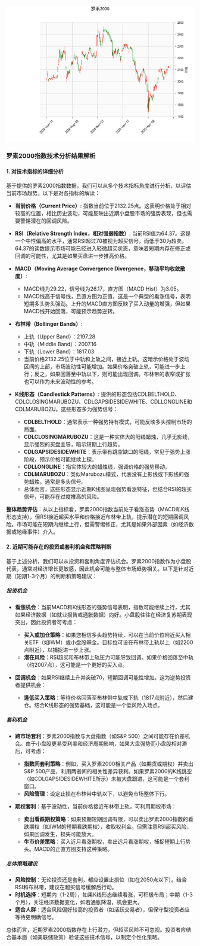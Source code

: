![图](RTY.png)

### 罗素2000指数技术分析结果解析

#### 1. 对技术指标的详细分析
基于提供的罗素2000指数数据，我们可以从多个技术指标角度进行分析，以评估当前市场趋势。以下是对各指标的解读：

- **当前价格（Current Price）**: 指数当前位于2132.25点。这表明价格处于相对较高的位置，相比历史波动，可能反映出近期小盘股市场的强势表现，但也需要警惕潜在的回调风险。

- **RSI（Relative Strength Index，相对强弱指数）**: 当前RSI值为64.37。这是一个中性偏高的水平，通常RSI超过70被视为超买信号，而低于30为超卖。64.37的读数提示市场可能已经进入轻微超买状态，意味着短期内存在修正或回调的可能性，尤其是如果买盘进一步推高价格。

- **MACD（Moving Average Convergence Divergence，移动平均收敛散度）**: 
  - MACD线为29.22，信号线为26.17，直方图（MACD Hist）为3.05。
  - MACD线高于信号线，且直方图为正值，这是一个典型的看涨信号，表明短期多头势头强劲。上升的MACD直方图反映了买入动量的增强，但如果MACD线开始回落，可能预示趋势逆转。

- **布林带（Bollinger Bands）**: 
  - 上轨（Upper Band）：2197.28
  - 中轨（Middle Band）：2007.16
  - 下轨（Lower Band）：1817.03
  - 当前价格2132.25位于中轨和上轨之间，接近上轨。这暗示价格处于波动区间的上部，市场波动性可能增加。如果价格突破上轨，可能进一步上行；反之，如果回落至中轨以下，则可能出现回调。布林带的收窄或扩张也可以作为未来波动性的参考。

- **K线形态（Candlestick Patterns）**: 提供的形态包括CDLBELTHOLD、CDLCLOSINGMARUBOZU、CDLGAPSIDESIDEWHITE、CDLLONGLINE和CDLMARUBOZU。这些形态多为强势信号：
  - **CDLBELTHOLD**：通常表示一种强势持有模式，可能反映多头控制市场的局面。
  - **CDLCLOSINGMARUBOZU**：这是一种实体大的阳线蜡烛，几乎无影线，显示强烈的买盘主导，暗示短期上行趋势。
  - **CDLGAPSIDESIDEWHITE**：表示带有跳空缺口的阳线，常见于强势上涨阶段，预示价格可能继续上探。
  - **CDLLONGLINE**：指实体较大的蜡烛线，强调价格的强势移动。
  - **CDLMARUBOZU**：类似Marubozu模式，代表没有上影线或下影线的强势蜡烛，通常是多头信号。
  - 总体而言，这些形态显示近期K线图呈现强势看涨特征，但结合RSI的超买信号，可能存在过度推高的风险。

**整体趋势评估**：从以上指标看，罗素2000指数当前处于看涨态势（MACD和K线形态支持），但RSI接近超买水平和价格接近布林带上轨，提示潜在的短期回调风险。市场可能在短期内继续上行，但需警惕修正，尤其是如果外部因素（如经济数据或地缘事件）介入。

#### 2. 近期可能存在的投资或套利机会和策略判断
基于上述分析，我们可以从投资和套利角度评估机会。罗素2000指数作为小盘股代表，通常对经济增长更敏感，因此机会可能与整体市场趋势相关。以下是针对近期（短期1-3个月）的判断和策略建议：

##### 投资机会
- **看涨机会**：当前MACD和K线形态的强势信号表明，指数可能继续上行，尤其如果经济数据（如就业报告或通胀数据）向好。小盘股往往在经济复苏期表现突出，因此投资者可考虑：
  - **买入或加仓策略**：如果您相信多头趋势持续，可以在当前价位附近买入相关ETF（如IWM）或小盘股基金。目标位可设在布林带上轨以上（如2200点附近），以捕捉进一步上涨。
  - **潜在风险**：RSI超买和布林带上轨压力可能导致回调。如果价格回落至中轨（约2007点），这可能是一个更好的买入点。

- **回调机会**：如果RSI继续上升并突破70，短期回调可能性增加。这为逆势投资者提供机会：
  - **逢低买入策略**：等待价格回落至布林带中轨或下轨（1817点附近），然后建仓。结合K线形态的强势基础，这可能是一个低风险入场点。

##### 套利机会
- **跨市场套利**：罗素2000指数与大盘指数（如S&P 500）之间可能存在价差机会。由于小盘股更易受利率和经济周期影响，如果大盘强势而小盘股相对滞后，可考虑：
  - **指数间套利策略**：例如，买入罗素2000相关产品（如期货或期权）并卖出S&P 500产品，利用两者间的相关性差异获利。如果罗素2000的K线跳空（如CDLGAPSIDESIDEWHITE所示）未被大盘跟进，这可能是一个套利窗口。
  - **风险管理**：设定止损在布林带中轨以下，以避免市场整体下行。

- **期权套利**：基于波动性，当前价格接近布林带上轨，可利用期权市场：
  - **卖出看跌期权策略**：如果预期短期回调有限，可以卖出罗素2000指数的看跌期权（如IWM的短期看跌期权），收取权利金。但需注意RSI超买风险，如果回调发生，损失可能放大。
  - **牛市价差策略**：买入近月看涨期权，卖出远月看涨期权，捕捉短期上行势头。MACD的正直方图支持这种策略。

##### 总体策略建议
- **风险控制**：无论投资还是套利，都应设置止损位（如在2050点以下）。结合RSI和布林带，建议在超买信号缓解后行动。
- **时机选择**：短期内（1-2周），如果K线形态继续看涨，可积极布局；中期（1-3个月），关注经济数据变化，如若通胀降温，机会更大。
- **适合人群**：适合风险偏好较高的投资者（如活跃交易者），但保守型投资者应等待更明确信号。

总体而言，近期罗素2000指数存在上行潜力，但超买风险不可忽视。投资者应结合基本面（如美联储政策）验证这些技术信号，以制定个性化策略。